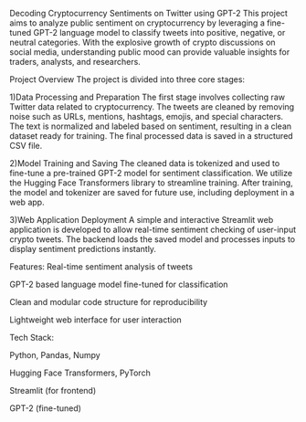 Decoding Cryptocurrency Sentiments on Twitter using GPT-2
This project aims to analyze public sentiment on cryptocurrency by leveraging a fine-tuned GPT-2 language model to classify tweets into positive, negative, or neutral categories. With the explosive growth of crypto discussions on social media, understanding public mood can provide valuable insights for traders, analysts, and researchers.

Project Overview
The project is divided into three core stages:

1)Data Processing and Preparation
The first stage involves collecting raw Twitter data related to cryptocurrency. The tweets are cleaned by removing noise such as URLs, mentions, hashtags, emojis, and special characters. The text is normalized and labeled based on sentiment, resulting in a clean dataset ready for training. The final processed data is saved in a structured CSV file.

2)Model Training and Saving
The cleaned data is tokenized and used to fine-tune a pre-trained GPT-2 model for sentiment classification. We utilize the Hugging Face Transformers library to streamline training. After training, the model and tokenizer are saved for future use, including deployment in a web app.

3)Web Application Deployment
A simple and interactive Streamlit web application is developed to allow real-time sentiment checking of user-input crypto tweets. The backend loads the saved model and processes inputs to display sentiment predictions instantly.

Features:
Real-time sentiment analysis of tweets

GPT-2 based language model fine-tuned for classification

Clean and modular code structure for reproducibility

Lightweight web interface for user interaction

Tech Stack:

Python, Pandas, Numpy

Hugging Face Transformers, PyTorch

Streamlit (for frontend)

GPT-2 (fine-tuned)
